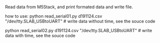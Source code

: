 Read data from M5Stack, and print formated data and write file.

how to use:
python read_serial01.py d191124.csv "/dev/tty.SLAB_USBtoUART"  # write data without time, see the souce code

python read_serial02.py d191124.csv "/dev/tty.SLAB_USBtoUART"  # write data with time, see the souce code
